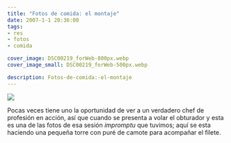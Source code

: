 ```yaml
---
title: "Fotos de comida: el montaje"
date: 2007-1-1 20:36:00
tags: 
- res
- fotos
- comida

cover_image: DSC00219_forWeb-800px.webp
cover_image_small: DSC00219_forWeb-500px.webp

description: Fotos-de-comida:-el-montaje
---
```



[![](DSC00219_forWeb)](DSC00219_forWeb-original.webp)

  

Pocas veces tiene uno la oportunidad de ver a un verdadero chef de profesión en acción, así que cuando se presenta a volar el obturador y esta es una de las fotos de esa sesión *impromptu* que tuvimos; aquí se esta haciendo una pequeña torre con puré de camote para acompañar el filete.
